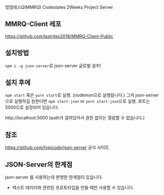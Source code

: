 멍멍레스Q(MMRQ) Codestates 2Weeks Project Server

## MMRQ-Client 레포

https://github.com/lastrites2018/MMRQ-Client-Public

## 설치방법

`npm i -g json-server`로 json-server 글로벌 설치!

## 설치 후에

`npm start` 혹은 `yarn start`로 실행. (nodemon으로 실행됩니다.)
그저 json-server으로 실행하길 원한다면 `npm start-json` or `yarn start-json`으로 실행.
포트는 5000으로 설정되어 있습니다.

http://localhost:5000
(auth가 걸려있어서 권한 없이는 열람할 수 없습니다.)

## 참조

https://github.com/typicode/json-server 공식 사이트

## JSON-Server의 한계점

json-server 를 사용하는데 분명한 한계점이 있습니다.

- 텍스트 데이터와 관련된 프로토타입을 만들 때만 사용할 수 있습니다.
